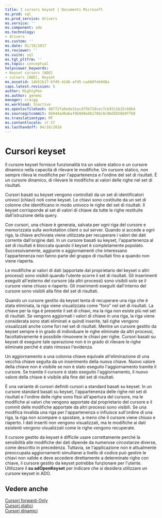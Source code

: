 ```yaml
---
title: I cursori keyset | Documenti Microsoft
ms.prod: sql
ms.prod_service: drivers
ms.service: ''
ms.component: ado
ms.technology:
- drivers
ms.custom: ''
ms.date: 01/19/2017
ms.reviewer: ''
ms.suite: sql
ms.tgt_pltfrm: ''
ms.topic: conceptual
helpviewer_keywords:
- Keyset cursors [ADO]
- cursors [ADO], Keyset
ms.assetid: 14b51b17-6fd9-4146-af45-ca4b0fe6d48a
caps.latest.revision: 5
author: MightyPen
ms.author: genemi
manager: craigg
ms.workload: Inactive
ms.openlocfilehash: 88772fa9ede31acdf5b719cec7cb9311b15cb864
ms.sourcegitcommit: bb044a48a6af9b9d8edb178dc8c8bd5658b9ff68
ms.translationtype: MT
ms.contentlocale: it-IT
ms.lasthandoff: 04/18/2018
---
```

# <a name="keyset-cursors"></a>Cursori keyset
Il cursore keyset fornisce funzionalità tra un valore statico e un cursore dinamico nella capacità di rilevare le modifiche. Un cursore statico, non sempre rileva le modifiche per l'appartenenza e l'ordine del set di risultati. È un cursore dinamico, di rilevare le modifiche ai valori delle righe nel set di risultati.  
  
 Cursori basati su keyset vengono controllati da un set di identificatori univoci (chiavi) noti come keyset. Le chiavi sono costituite da un set di colonne che identificano in modo univoco le righe del set di risultati. Il keyset corrisponde al set di valori di chiave da tutte le righe restituite dall'istruzione della query.  
  
 Con cursori, una chiave è generata, salvata per ogni riga del cursore e memorizzata sulla workstation client o sul server. Quando si accede a ogni riga, la chiave archiviata viene utilizzata per recuperare i valori dei dati corrente dall'origine dati. In un cursore basati su keyset, l'appartenenza al set di risultati è bloccata quando il keyset è completamente popolato. Successivamente, aggiunte o aggiornamenti che interessano l'appartenenza non fanno parte del gruppo di risultati fino a quando non viene riaperta.  
  
 Le modifiche ai valori di dati (apportate dal proprietario del keyset o altri processi) sono visibili quando l'utente scorre il set di risultati. Gli inserimenti eseguiti all'esterno del cursore (da altri processi) sono visibili solo se il cursore viene chiuso e riaperto. Gli inserimenti eseguiti dall'interno del cursore sono visibili alla fine del set di risultati.  
  
 Quando un cursore gestito da keyset tenta di recuperare una riga che è stata eliminata, la riga viene visualizzata come "foro" nel set di risultati. La chiave per la riga è presente il set di chiavi, ma la riga non esiste più nel set di risultati. Se vengono aggiornati i valori di chiave in una riga, la riga viene considerata sono stati eliminati e quindi inserite, tali righe vengono visualizzati anche come fori nel set di risultati. Mentre un cursore gestito da keyset sempre è in grado di individuare le righe eliminate da altri processi, facoltativamente è possibile rimuovere le chiavi per righe. Cursori basati su keyset di eseguire tale operazione non è in grado di rilevare le righe eliminate perché è stato rimosso l'evidenza.  
  
 Un aggiornamento a una colonna chiave equivale all'eliminazione di una vecchia chiave seguita da un inserimento della nuova chiave. Nuovo valore della chiave non è visibile se non è stato eseguito l'aggiornamento tramite il cursore. Se tramite il cursore è stato eseguito l'aggiornamento, il nuovo valore della chiave è visibile alla fine del set di risultati.  
  
 È una variante di cursori definiti cursori a standard basati su keyset. In un cursore standard basati su keyset, l'appartenenza delle righe nel set di risultati e l'ordine delle righe sono fissi all'apertura del cursore, ma le modifiche ai valori che vengono apportate dal proprietario del cursore e il commit delle modifiche apportate da altri processi sono visibili. Se una modifica invalida una riga per l'appartenenza o influisce sull'ordine di una riga, la riga non scompare o spostare, a meno che il cursore viene chiuso e riaperto. I dati inseriti non vengono visualizzati, ma le modifiche ai dati esistenti vengono visualizzati come le righe vengono recuperate.  
  
 Il cursore gestito da keyset è difficile usare correttamente perché la sensibilità alle modifiche dei dati dipende da numerose circostanze diverse, come descritto in precedenza. Tuttavia, se l'applicazione non è attualmente preoccupata aggiornamenti simultanei a livello di codice può gestire le chiavi non valide e deve accedere direttamente a determinate righe con chiave, il cursore gestito da keyset potrebbe funzionare per l'utente. Utilizzare il **su adOpenKeyset** per indicare che si desidera utilizzare un cursore keyset in ADO.  
  
## <a name="see-also"></a>Vedere anche  
 [Cursori forward-Only](../../../ado/guide/data/forward-only-cursors.md)   
 [Cursori statici](../../../ado/guide/data/static-cursors.md)   
 [Cursori dinamici](../../../ado/guide/data/dynamic-cursors.md)
